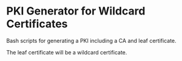# PKI Generator for Wildcard Certificates
Bash scripts for generating a PKI including a CA and leaf certificate.

The leaf certificate will be a wildcard certificate.